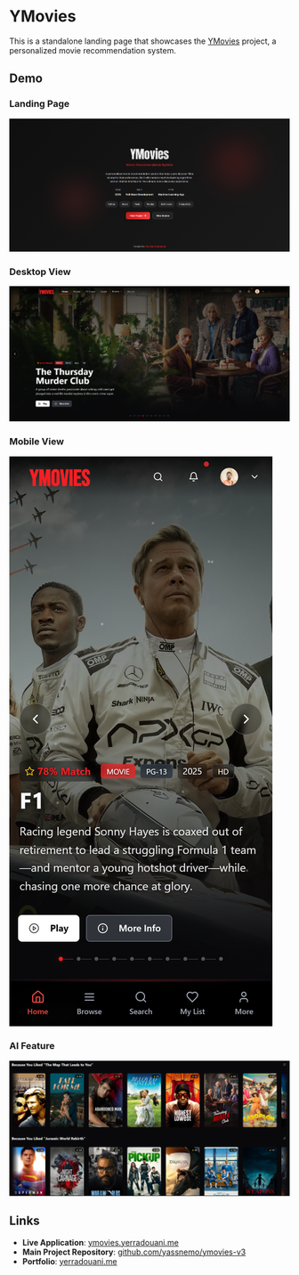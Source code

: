 # YMovies 

This is a standalone landing page that showcases the [YMovies](https://ymovies.yerradouani.me) project, a personalized movie recommendation system. 

## Demo

### Landing Page
![Desktop Screenshot](assets/landing-page-interface.png)

### Desktop View
![Desktop Screenshot](assets/home-page.png)

### Mobile View
![Mobile Screenshot](assets/ymovies.yerradouani.me_(iPhoneXR).png)

### AI Feature
![Recommendation Engine](assets/recommendation-feature.png)

## Links

- **Live Application**: [ymovies.yerradouani.me](https://ymovies.yerradouani.me)
- **Main Project Repository**: [github.com/yassnemo/ymovies-v3](https://github.com/yassnemo/ymovies-v3)
- **Portfolio**: [yerradouani.me](https://yerradouani.me)


